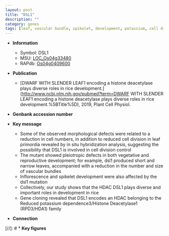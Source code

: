 ```yaml
---
layout: post
title: "DSL1"
description: ""
category: genes
tags: [leaf, vascular bundle, spikelet, development, potassium, cell division, vegetative, inflorescence, reproductive, spikelet development, reproductive development]
---
```


* **Information**  
    + Symbol: DSL1  
    + MSU: [LOC_Os04g33480](http://rice.uga.edu/cgi-bin/ORF_infopage.cgi?orf=LOC_Os04g33480)  
    + RAPdb: [Os04g0409600](http://rapdb.dna.affrc.go.jp/viewer/gbrowse_details/irgsp1?name=Os04g0409600)  

* **Publication**  
    + [DWARF WITH SLENDER LEAF1 encoding a histone deacetylase plays diverse roles in rice development.](http://www.ncbi.nlm.nih.gov/pubmed?term=DWARF WITH SLENDER LEAF1 encoding a histone deacetylase plays diverse roles in rice development.%5BTitle%5D), 2019, Plant Cell Physiol.

* **Genbank accession number**  

* **Key message**  
    + Some of the observed morphological defects were related to a reduction in cell numbers, in addition to reduced cell division in leaf primordia revealed by in situ hybridization analysis, suggesting the possibility that DSL1 is involved in cell division control
    + The mutant showed pleiotropic defects in both vegetative and reproductive development; for example, dsl1 produced short and narrow leaves, accompanied with a reduction in the number and size of vascular bundles
    + Inflorescence and spikelet development were also affected by the dsl1 mutation
    + Collectively, our study shows that the HDAC DSL1 plays diverse and important roles in development in rice
    + Gene cloning revealed that DSL1 encodes an HDAC belonging to the Reduced potassium dependence3/Histone Deacetylase1 (RPD3/HDA1) family

* **Connection**  

[//]: # * **Key figures**  


